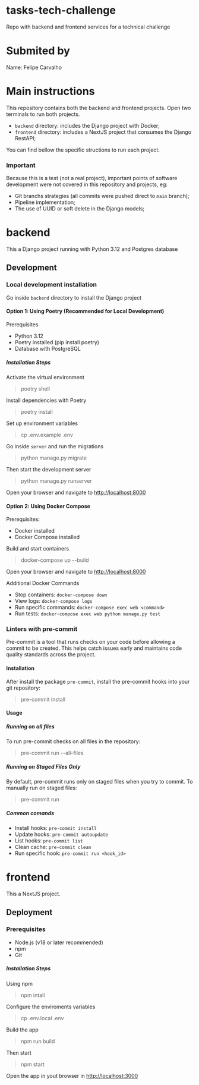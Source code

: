 # tasks-tech-challenge
Repo with backend and frontend services for a technical challenge

# Submited by
Name: Felipe Carvalho

# Main instructions

This repository contains both the backend and frontend projects. Open two terminals to run both projects.

* `backend` directory: includes the Django project with Docker;
* `frontend` directory: includes a NextJS project that consumes the Django RestAPI;

You can find bellow the specific structions to run each project.

### Important

Because this is a test (not a real project), important points of software development were not covered in this repository and projects, eg:

* Git branchs strategies (all commits were pushed direct to `main` branch);
* Pipeline implementation;
* The use of UUID or soft delete in the Django models;

# backend

This a Django project running with Python 3.12 and Postgres database

## Development

### Local development installation

Go inside `backend` directory to install the Django project

#### Option 1:  Using Poetry (Recommended for Local Development)

Prerequisites
- Python 3.12
- Poetry installed (pip install poetry)
- Database with PostgreSQL

##### Installation Steps

Activate the virtual environment

> poetry shell

Install dependencies with Poetry

> poetry install

Set up environment variables

> cp .env.example .env

Go inside `server` and run the migrations

> python manage.py migrate

Then start the development server

> python manage.py runserver

Open your browser and navigate to [http://localhost:8000](http://localhost:8000)

#### Option 2: Using Docker Compose

Prerequisites:
- Docker installed
- Docker Compose installed

Build and start containers
> docker-compose up --build

Open your browser and navigate to [http://localhost:8000](http://localhost:8000)

Additional Docker Commands
- Stop containers: `docker-compose down`
- View logs: `docker-compose logs`
- Run specific commands: `docker-compose exec web <command>`
- Run tests: `docker-compose exec web python manage.py test`


### Linters with pre-commit

Pre-commit is a tool that runs checks on your code before allowing a commit to be created. This helps catch issues early and maintains code quality standards across the project.

#### Installation

After install the package `pre-commit`, install the pre-commit hooks into your git repository:

> pre-commit install

#### Usage

##### Running on all files

To run pre-commit checks on all files in the repository:

> pre-commit run --all-files

##### Running on Staged Files Only

By default, pre-commit runs only on staged files when you try to commit. To manually run on staged files:

> pre-commit run

##### Common comands

- Install hooks: `pre-commit install`
- Update hooks: `pre-commit autoupdate`
- List hooks: `pre-commit list`
- Clean cache: `pre-commit clean`
- Run specific hook: `pre-commit run <hook_id>`


# frontend

This a NextJS project.

## Deployment

### Prerequisites

- Node.js (v18 or later recommended)
- npm
- Git

##### Installation Steps

Using npm

> npm intall

Configure the enviroments variables

> cp .env.local .env

Build the app

> npm run build

Then start

> npm start

Open the app in yout browser in [http://localhost:3000](http://localhost:3000)
